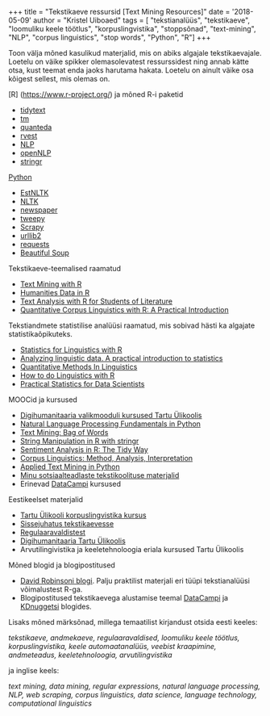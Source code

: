 +++
title = "Tekstikaeve ressursid [Text Mining Resources]"
date = '2018-05-09'
author = "Kristel Uiboaed"
tags = [
  "tekstianalüüs",
  "tekstikaeve",
  "loomuliku keele töötlus",
  "korpuslingvistika",
  "stoppsõnad",
  "text-mining",
  "NLP",
  "corpus linguistics",
  "stop words",
  "Python",
  "R"]
+++

Toon välja mõned kasulikud materjalid, mis on abiks algajale tekstikaevajale. Loetelu on väike spikker olemasolevatest ressurssidest ning annab kätte otsa, kust teemat enda jaoks harutama hakata. Loetelu on ainult väike osa kõigest sellest, mis olemas on.

[R] (https://www.r-project.org/) ja mõned R-i paketid

- [tidytext](https://www.tidytextmining.com/)
- [tm](https://cran.r-project.org/web/packages/tm/tm.pdf)
- [quanteda](ftp://cran.r-project.org/pub/R/web/packages/quanteda/quanteda.pdf)
- [rvest](https://cran.r-project.org/web/packages/rvest/rvest.pdf)
- [NLP](ftp://cran.r-project.org/pub/R/web/packages/NLP/NLP.pdf)
- [openNLP](https://cran.r-project.org/web/packages/openNLP/openNLP.pdf)
- [stringr](https://stringr.tidyverse.org/reference/index.html)

[Python](https://www.python.org/)

- [EstNLTK](https://estnltk.github.io/estnltk/1.4.1/index.html)
- [NLTK](https://www.nltk.org/)
- [newspaper](https://newspaper.readthedocs.io/en/latest/)
- [tweepy](http://docs.tweepy.org/en/v3.5.0/)
- [Scrapy](https://scrapy.org/)
- [urllib2](https://docs.python.org/2/library/urllib2.html)
- [requests](http://docs.python-requests.org/en/master/)
- [Beautiful Soup](https://www.crummy.com/software/BeautifulSoup/)


Tekstikaeve-teemalised raamatud

- [Text Mining with R](https://www.tidytextmining.com/)
- [Humanities Data in R](https://humanitiesdata.org/)
- [Text Analysis with R for Students of Literature](https://www.springer.com/la/book/9783319031637)
- [Quantitative Corpus Linguistics with R: A Practical Introduction](https://www.amazon.com/Quantitative-Corpus-Linguistics-Practical-Introduction/dp/1138816280)

Tekstiandmete statistilise analüüsi raamatud, mis sobivad hästi ka algajate statistikaõpikuteks.

- [Statistics for Linguistics with R](https://www.degruyter.com/view/product/203826)
- [Analyzing linguistic data. A practical introduction to statistics](http://www.sfs.uni-tuebingen.de/~hbaayen/publications/baayenCUPstats.pdf)
- [Quantitative Methods In Linguistics](https://www.amazon.com/Quantitative-Methods-Linguistics-Keith-Johnson/dp/1405144254)
- [How to do Linguistics with R](https://benjamins.com/catalog/z.195)
- [Practical Statistics for Data Scientists](http://shop.oreilly.com/product/0636920048992.do)


MOOCid ja kursused

- [Digihumanitaaria valikmooduli kursused Tartu Ülikoolis](http://digihum.ut.ee/digihumanitaaria-valikmooduli-kursused)
- [Natural Language Processing Fundamentals in Python](https://www.datacamp.com/courses/natural-language-processing-fundamentals-in-python)
- [Text Mining: Bag of Words](https://www.datacamp.com/courses/intro-to-text-mining-bag-of-words)
- [String Manipulation in R with stringr](https://www.datacamp.com/courses/string-manipulation-in-r-with-stringr)
- [Sentiment Analysis in R: The Tidy Way](https://www.datacamp.com/courses/sentiment-analysis-in-r-the-tidy-way)
- [Corpus Linguistics: Method, Analysis, Interpretation](https://www.futurelearn.com/courses/corpus-linguistics)
- [Applied Text Mining in Python](https://www.coursera.org/learn/python-text-mining)
- [Minu sotsiaalteadlaste tekstikoolituse materjalid](https://github.com/kristel-/Tekstikoolitus-2017)
- Erinevad [DataCampi](https://www.datacamp.com) kursused

Eestikeelset materjalid

- [Tartu Ülikooli korpuslingvistika kursus](http://korpuslingvistika.ut.ee/)
- [Sissejuhatus tekstikaevesse](https://kristel.gitbooks.io/sissejuhatus-tekstikaevesse/content/)
- [Regulaaravaldistest](https://kristel.gitbooks.io/regulaaravaldised/content/)
- [Digihumanitaaria Tartu Ülikoolis](http://digihum.ut.ee/)
- Arvutilingivistika ja keeletehnoloogia eriala kursused Tartu Ülikoolis

Mõned blogid ja blogipostitused

- [David Robinsoni blogi](http://varianceexplained.org/). Palju praktilist materjali eri tüüpi tekstianalüüsi võimalustest R-ga.
- Blogipostitused tekstikaevega alustamise teemal [DataCampi](https://www.datacamp.com/community/blog/text-mining-in-r-and-python-tips) ja [KDnuggetsi](https://www.kdnuggets.com/2017/11/getting-started-text-mining-r-python.html) blogides.

Lisaks mõned märksõnad, millega temaatilist kirjandust otsida eesti keeles:

*tekstikaeve, andmekaeve, regulaaravaldised, loomuliku keele töötlus, korpuslingvistika, keele automaatanalüüs, veebist kraapimine, andmeteadus, keeletehnoloogia, arvutilingvistika*

ja inglise keels:

*text mining, data mining, regular expressions, natural language processing, NLP, web scraping, corpus linguistics, data science, language technology, computational linguistics*




